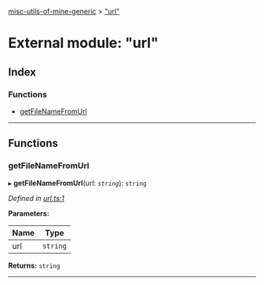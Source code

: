 [misc-utils-of-mine-generic](../README.md) > ["url"](../modules/_url_.md)

# External module: "url"

## Index

### Functions

* [getFileNameFromUrl](_url_.md#getfilenamefromurl)

---

## Functions

<a id="getfilenamefromurl"></a>

###  getFileNameFromUrl

▸ **getFileNameFromUrl**(url: *`string`*): `string`

*Defined in [url.ts:1](https://github.com/cancerberoSgx/misc-utils-of-mine/blob/dca33e4/misc-utils-of-mine-generic/src/url.ts#L1)*

**Parameters:**

| Name | Type |
| ------ | ------ |
| url | `string` |

**Returns:** `string`

___

